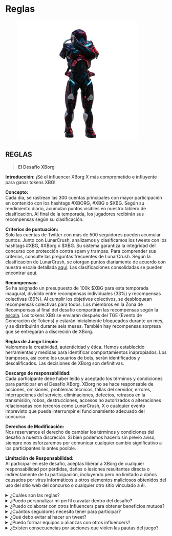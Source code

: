 # Reglas

<figure><img src="../../.gitbook/assets/Prometheus.png" alt="" width="375"><figcaption></figcaption></figure>

## **REGLAS**

> **El Desafío XBorg**

**Introducción:** ¡Sé el influencer XBorg X más comprometido e influyente para ganar tokens XBG!&#x20;

**Concepto:** \
Cada día, se rastrean las 300 cuentas principales con mayor participación en contenido con los hashtags #XBORG, #XBG o $XBG. Según su rendimiento diario, acumulan puntos visibles en nuestro tablero de clasificación. Al final de la temporada, los jugadores recibirán sus recompensas según su clasificación.&#x20;

**Criterios de puntuación:** \
Solo las cuentas de Twitter con más de 500 seguidores pueden acumular puntos. Junto con LunarCrush, analizamos y clasificamos los tweets con los hashtags #XBG, #XBorg o $XBG. Su sistema garantiza la integridad del concurso con protección contra spam y trampas. Para comprender sus criterios, consulte las preguntas frecuentes de LunarCrush. Según la clasificación de LunarCrush, se otorgan puntos diariamente de acuerdo con nuestra escala detallada [aquí](scoring/leaderboard.md#how-does-the-daily-ranking-work). Las clasificaciones consolidadas se pueden encontrar [aquí](https://xbg-challenge.xborg.com/).&#x20;

**Recompensas:** \
Se ha asignado un presupuesto de 100k $XBG para esta temporada inaugural, dividido entre recompensas individuales (33%) y recompensas colectivas (66%). Al cumplir los objetivos colectivos, se desbloquean recompensas colectivas para todos. Los miembros en la Zona de Recompensas al final del desafío compartirán las recompensas según la [escala](rewards.md#what-reward-do-i-get). Los tokens XBG se enviarán después del TGE (Evento de Generación de Tokens) y estarán inicialmente bloqueados durante un mes, y se distribuirán durante seis meses. También hay recompensas sorpresa que se entregarán a discreción de XBorg.&#x20;

**Reglas de Juego Limpio:** \
Valoramos la creatividad, autenticidad y ética. Hemos establecido herramientas y medidas para identificar comportamientos inapropiados. Los tramposos, así como los usuarios de bots, serán identificados y descalificados. Las decisiones de XBorg son definitivas.&#x20;

**Descargo de responsabilidad:** \
Cada participante debe haber leído y aceptado los términos y condiciones para participar en el Desafío XBorg. XBorg no se hace responsable de acciones, omisiones, problemas técnicos, fallas del servidor, errores, interrupciones del servicio, eliminaciones, defectos, retrasos en la transmisión, robos, destrucciones, accesos no autorizados o alteraciones relacionadas con terceros como LunarCrush, X o cualquier evento imprevisto que pueda interrumpir el funcionamiento adecuado del concurso.&#x20;

**Derechos de Modificación:** \
Nos reservamos el derecho de cambiar los términos y condiciones del desafío a nuestra discreción. Si bien podemos hacerlo sin previo aviso, siempre nos esforzaremos por comunicar cualquier cambio significativo a los participantes lo antes posible.&#x20;

**Limitación de Responsabilidad:** \
Al participar en este desafío, aceptas liberar a XBorg de cualquier responsabilidad por pérdidas, daños o lesiones resultantes directa o indirectamente de tu participación, incluyendo pero no limitado a daños causados por virus informáticos u otros elementos maliciosos obtenidos del uso del sitio web del concurso o cualquier otro sitio vinculado a él.



<details>

<summary>¿Cuáles son las reglas?</summary>

Por favor, [desplázate hacia arriba](rules.md#rules). Ten en cuenta que se complementan con los Términos y Condiciones a los que cada participante acepta.

</details>

<details>

<summary>¿Puedo personalizar mi perfil o avatar dentro del desafío?</summary>

Personalizar tu perfil o avatar en XBorg.gg o Twitter durante el juego no afecta los datos recopilados a través de LunarCrush. Los datos están vinculados a tu nombre de usuario de Twitter y no a tu imagen de perfil.

</details>

<details>

<summary>¿Puedo colaborar con otros influencers para obtener beneficios mutuos?</summary>

Absolutamente, colaborar con otros influencers puede mejorar significativamente la participación en tus tweets y amplificar la visibilidad de nuestro proyecto. Siempre y cuando estas colaboraciones cumplan con las pautas, se fomentan.

</details>

<details>

<summary>¿Cuántos seguidores necesito tener para participar?</summary>

El desafío está abierto para todos, pero tus puntos solo se contarán si tienes un mínimo de 500 seguidores en Twitter.

</details>

<details>

<summary>¿Qué debo evitar al hacer un tweet?</summary>

Se tienen en cuenta varios factores para identificar el spam: palabras repetidas, hashtags irrelevantes y términos prohibidos como "Sorteos", "Airdrops" y "Promociones". Para obtener más información, visita: [https://lunarcrush.com/faq/how-does-lunarcrush-recognize-spam](https://lunarcrush.com/faq/how-does-lunarcrush-recognize-spam)

</details>

<details>

<summary>¿Puedo formar equipos o alianzas con otros influencers?</summary>

Absolutamente, colaborar con otros influencers puede mejorar significativamente la participación en tus tweets y amplificar la visibilidad de nuestro proyecto. Siempre y cuando estas colaboraciones cumplan con las pautas, se fomentan.

</details>

<details>

<summary>¿Existen consecuencias por acciones que violen las pautas del juego?</summary>

LunarCrush tiene sistemas automatizados para detectar diferentes tipos de conductas indebidas. Al detectarlas, LunarCrush dejará de considerarte como un influencer, lo que resultará en la interrupción de la acumulación de puntos. Si es necesario, también podrías ser descalificado del concurso, perdiendo así la elegibilidad para reclamar recompensas.

</details>